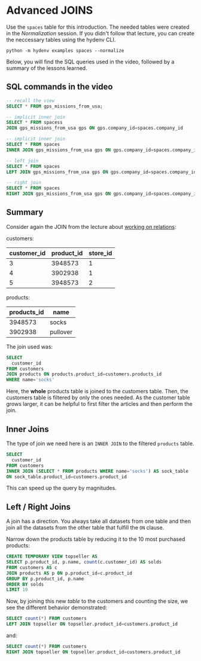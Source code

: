 # Advanced JOINS
Use the `spaces` table for this introduction. The needed tables were
created in the *Normalization* session. If you didn't follow that
lecture, you can create the neccessary tables using the hydenv CLI.

```
python -m hydenv examples spaces --normalize
```

Below, you will find the SQL queries used in the video, followed by a summary of
the lessons learned.

## SQL commands in the video

```SQL
-- recall the view
SELECT * FROM gps_missions_from_usa;
```

```SQL
-- implicit inner join
SELECT * FROM spacess
JOIN gps_missions_from_usa gps ON gps.company_id=spaces.company_id
```

```SQL
-- implicit inner join
SELECT * FROM spaces
INNER JOIN gps_missions_from_usa gps ON gps.company_id=spaces.company_id
```

```SQL
-- left join
SELECT * FROM spaces
LEFT JOIN gps_missions_from_usa gps ON gps.company_id=spaces.company_id
```

```SQL
-- right join
SELECT * FROM spaces
RIGHT JOIN gps_missions_from_usa gps ON gps.company_id=spaces.company_id
```

## Summary

Consider again the JOIN from the lecture about
[working on relations](README.md):

customers:

| customer_id | product_id | store_id |
|----|--------|------|
| 3  | 3948573 | 1 |
| 4  | 3902938 | 1 |
| 5  | 3948573 | 2 |

products:

| products_id | name |
|--------|------|
| 3948573 | socks |
| 3902938 | pullover |

The join used was:

```SQL
SELECT
  customer_id
FROM customers
JOIN products ON products.product_id=customers.products_id
WHERE name='socks'
```

Here, the **whole** products table is joined to the customers table. Then,
the customers table is filtered by only the ones needed. As the customer table
grows larger, it can be helpful to first filter the articles and then perform the
join.

## Inner Joins

The type of join we need here is an `INNER JOIN` to the filtered `products` table.

```SQL
SELECT
  customer_id
FROM customers
INNER JOIN (SELECT * FROM products WHERE name='socks') AS sock_table
ON sock_table.product_id=customers.product_id
```

This can speed up the query by magnitudes.

## Left / Right Joins

A join has a direction. You always take all datasets from one table and then
join all the datasets from the other table that fulfill the `ON` clause.

Narrow down the products table by reducing it to the 10 most purchased products:

```SQL
CREATE TEMPORARY VIEW topseller AS
SELECT p.product_id, p.name, count(c.customer_id) AS solds
FROM customers AS c
JOIN products AS p ON p.product_id=c.product_id
GROUP BY p.product_id, p.name
ORDER BY solds
LIMIT 10
```

Now, by joining this new *table* to the customers and counting the size, we
see the different behavior demonstrated:

```SQL
SELECT count(*) FROM customers
LEFT JOIN topseller ON topseller.product_id=customers.product_id
```

and:
```SQL
SELECT count(*) FROM customers
RIGHT JOIN topseller ON topseller.product_id=customers.product_id
```
